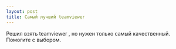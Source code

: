 ```yaml
---
layout: post 
title: Самый лучший teamviewer  
--- 
```

Решил взять teamviewer , но нужен только самый качественный. Помогите с выбором.